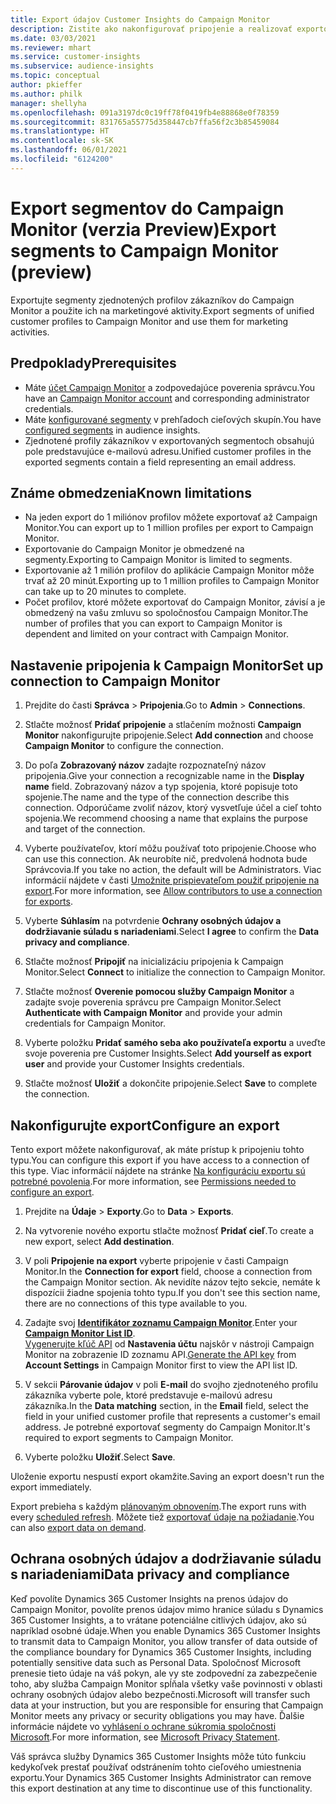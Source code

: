 ```yaml
---
title: Export údajov Customer Insights do Campaign Monitor
description: Zistite ako nakonfigurovať pripojenie a realizovať exportovanie do Campaign Monitor.
ms.date: 03/03/2021
ms.reviewer: mhart
ms.service: customer-insights
ms.subservice: audience-insights
ms.topic: conceptual
author: pkieffer
ms.author: philk
manager: shellyha
ms.openlocfilehash: 091a3197dc0c19ff78f0419fb4e88868e0f78359
ms.sourcegitcommit: 831765a55775d358447cb7ffa56f2c3b85459084
ms.translationtype: HT
ms.contentlocale: sk-SK
ms.lasthandoff: 06/01/2021
ms.locfileid: "6124200"
---
```

# <a name="export-segments-to-campaign-monitor-preview"></a><span data-ttu-id="a8bc1-103">Export segmentov do Campaign Monitor (verzia Preview)</span><span class="sxs-lookup"><span data-stu-id="a8bc1-103">Export segments to Campaign Monitor (preview)</span></span>

<span data-ttu-id="a8bc1-104">Exportujte segmenty zjednotených profilov zákazníkov do Campaign Monitor a použite ich na marketingové aktivity.</span><span class="sxs-lookup"><span data-stu-id="a8bc1-104">Export segments of unified customer profiles to Campaign Monitor and use them for marketing activities.</span></span>

## <a name="prerequisites"></a><span data-ttu-id="a8bc1-105">Predpoklady</span><span class="sxs-lookup"><span data-stu-id="a8bc1-105">Prerequisites</span></span>

-   <span data-ttu-id="a8bc1-106">Máte [účet Campaign Monitor](https://www.campaignmonitor.com/) a zodpovedajúce poverenia správcu.</span><span class="sxs-lookup"><span data-stu-id="a8bc1-106">You have an [Campaign Monitor account](https://www.campaignmonitor.com/) and corresponding administrator credentials.</span></span>
-   <span data-ttu-id="a8bc1-107">Máte [konfigurované segmenty](segments.md) v prehľadoch cieľových skupín.</span><span class="sxs-lookup"><span data-stu-id="a8bc1-107">You have [configured segments](segments.md) in audience insights.</span></span>
-   <span data-ttu-id="a8bc1-108">Zjednotené profily zákazníkov v exportovaných segmentoch obsahujú pole predstavujúce e-mailovú adresu.</span><span class="sxs-lookup"><span data-stu-id="a8bc1-108">Unified customer profiles in the exported segments contain a field representing an email address.</span></span>

## <a name="known-limitations"></a><span data-ttu-id="a8bc1-109">Známe obmedzenia</span><span class="sxs-lookup"><span data-stu-id="a8bc1-109">Known limitations</span></span>

- <span data-ttu-id="a8bc1-110">Na jeden export do 1 miliónov profilov môžete exportovať až Campaign Monitor.</span><span class="sxs-lookup"><span data-stu-id="a8bc1-110">You can export up to 1 million profiles per export to Campaign Monitor.</span></span>
- <span data-ttu-id="a8bc1-111">Exportovanie do Campaign Monitor je obmedzené na segmenty.</span><span class="sxs-lookup"><span data-stu-id="a8bc1-111">Exporting to Campaign Monitor is limited to segments.</span></span>
- <span data-ttu-id="a8bc1-112">Exportovanie až 1 milión profilov do aplikácie Campaign Monitor môže trvať až 20 minút.</span><span class="sxs-lookup"><span data-stu-id="a8bc1-112">Exporting up to 1 million profiles to Campaign Monitor can take up to 20 minutes to complete.</span></span> 
- <span data-ttu-id="a8bc1-113">Počet profilov, ktoré môžete exportovať do Campaign Monitor, závisí a je obmedzený na vašu zmluvu so spoločnosťou Campaign Monitor.</span><span class="sxs-lookup"><span data-stu-id="a8bc1-113">The number of profiles that you can export to Campaign Monitor is dependent and limited on your contract with Campaign Monitor.</span></span>

## <a name="set-up-connection-to-campaign-monitor"></a><span data-ttu-id="a8bc1-114">Nastavenie pripojenia k Campaign Monitor</span><span class="sxs-lookup"><span data-stu-id="a8bc1-114">Set up connection to Campaign Monitor</span></span>

1. <span data-ttu-id="a8bc1-115">Prejdite do časti **Správca** > **Pripojenia**.</span><span class="sxs-lookup"><span data-stu-id="a8bc1-115">Go to **Admin** > **Connections**.</span></span>

1. <span data-ttu-id="a8bc1-116">Stlačte možnosť **Pridať pripojenie** a stlačením možnosti **Campaign Monitor** nakonfigurujte pripojenie.</span><span class="sxs-lookup"><span data-stu-id="a8bc1-116">Select **Add connection** and choose **Campaign Monitor** to configure the connection.</span></span>

1. <span data-ttu-id="a8bc1-117">Do poľa **Zobrazovaný názov** zadajte rozpoznateľný názov pripojenia.</span><span class="sxs-lookup"><span data-stu-id="a8bc1-117">Give your connection a recognizable name in the **Display name** field.</span></span> <span data-ttu-id="a8bc1-118">Zobrazovaný názov a typ spojenia, ktoré popisuje toto spojenie.</span><span class="sxs-lookup"><span data-stu-id="a8bc1-118">The name and the type of the connection describe this connection.</span></span> <span data-ttu-id="a8bc1-119">Odporúčame zvoliť názov, ktorý vysvetľuje účel a cieľ tohto spojenia.</span><span class="sxs-lookup"><span data-stu-id="a8bc1-119">We recommend choosing a name that explains the purpose and target of the connection.</span></span>

1. <span data-ttu-id="a8bc1-120">Vyberte používateľov, ktorí môžu používať toto pripojenie.</span><span class="sxs-lookup"><span data-stu-id="a8bc1-120">Choose who can use this connection.</span></span> <span data-ttu-id="a8bc1-121">Ak neurobíte nič, predvolená hodnota bude Správcovia.</span><span class="sxs-lookup"><span data-stu-id="a8bc1-121">If you take no action, the default will be Administrators.</span></span> <span data-ttu-id="a8bc1-122">Viac informácií nájdete v časti [Umožnite prispievateľom použiť pripojenie na export](connections.md#allow-contributors-to-use-a-connection-for-exports).</span><span class="sxs-lookup"><span data-stu-id="a8bc1-122">For more information, see [Allow contributors to use a connection for exports](connections.md#allow-contributors-to-use-a-connection-for-exports).</span></span>

1. <span data-ttu-id="a8bc1-123">Vyberte **Súhlasím** na potvrdenie **Ochrany osobných údajov a dodržiavanie súladu s nariadeniami**.</span><span class="sxs-lookup"><span data-stu-id="a8bc1-123">Select **I agree** to confirm the **Data privacy and compliance**.</span></span>

1. <span data-ttu-id="a8bc1-124">Stlačte možnosť **Pripojiť** na inicializáciu pripojenia k Campaign Monitor.</span><span class="sxs-lookup"><span data-stu-id="a8bc1-124">Select **Connect** to initialize the connection to Campaign Monitor.</span></span>

1. <span data-ttu-id="a8bc1-125">Stlačte možnosť **Overenie pomocou služby Campaign Monitor** a zadajte svoje poverenia správcu pre Campaign Monitor.</span><span class="sxs-lookup"><span data-stu-id="a8bc1-125">Select **Authenticate with Campaign Monitor** and provide your admin credentials for Campaign Monitor.</span></span>

1. <span data-ttu-id="a8bc1-126">Vyberte položku **Pridať samého seba ako používateľa exportu** a uveďte svoje poverenia pre Customer Insights.</span><span class="sxs-lookup"><span data-stu-id="a8bc1-126">Select **Add yourself as export user** and provide your Customer Insights credentials.</span></span>

1. <span data-ttu-id="a8bc1-127">Stlačte možnosť **Uložiť** a dokončite pripojenie.</span><span class="sxs-lookup"><span data-stu-id="a8bc1-127">Select **Save** to complete the connection.</span></span>

## <a name="configure-an-export"></a><span data-ttu-id="a8bc1-128">Nakonfigurujte export</span><span class="sxs-lookup"><span data-stu-id="a8bc1-128">Configure an export</span></span>

<span data-ttu-id="a8bc1-129">Tento export môžete nakonfigurovať, ak máte prístup k pripojeniu tohto typu.</span><span class="sxs-lookup"><span data-stu-id="a8bc1-129">You can configure this export if you have access to a connection of this type.</span></span> <span data-ttu-id="a8bc1-130">Viac informácií nájdete na stránke [Na konfiguráciu exportu sú potrebné povolenia](export-destinations.md#set-up-a-new-export).</span><span class="sxs-lookup"><span data-stu-id="a8bc1-130">For more information, see [Permissions needed to configure an export](export-destinations.md#set-up-a-new-export).</span></span>

1. <span data-ttu-id="a8bc1-131">Prejdite na **Údaje** > **Exporty**.</span><span class="sxs-lookup"><span data-stu-id="a8bc1-131">Go to **Data** > **Exports**.</span></span>

1. <span data-ttu-id="a8bc1-132">Na vytvorenie nového exportu stlačte možnosť **Pridať cieľ**.</span><span class="sxs-lookup"><span data-stu-id="a8bc1-132">To create a new export, select **Add destination**.</span></span>

1. <span data-ttu-id="a8bc1-133">V poli **Pripojenie na export** vyberte pripojenie v časti Campaign Monitor.</span><span class="sxs-lookup"><span data-stu-id="a8bc1-133">In the **Connection for export** field, choose a connection from the Campaign Monitor section.</span></span> <span data-ttu-id="a8bc1-134">Ak nevidíte názov tejto sekcie, nemáte k dispozícii žiadne spojenia tohto typu.</span><span class="sxs-lookup"><span data-stu-id="a8bc1-134">If you don't see this section name, there are no connections of this type available to you.</span></span>

1. <span data-ttu-id="a8bc1-135">Zadajte svoj [**Identifikátor zoznamu Campaign Monitor**](https://www.campaignmonitor.com/api/getting-started/#your-list-id).</span><span class="sxs-lookup"><span data-stu-id="a8bc1-135">Enter your [**Campaign Monitor List ID**](https://www.campaignmonitor.com/api/getting-started/#your-list-id).</span></span>    
   <span data-ttu-id="a8bc1-136">[Vygenerujte kľúč API](https://www.campaignmonitor.com/api/getting-started/) od **Nastavenia účtu** najskôr v nástroji Campaign Monitor na zobrazenie ID zoznamu API.</span><span class="sxs-lookup"><span data-stu-id="a8bc1-136">[Generate the API key](https://www.campaignmonitor.com/api/getting-started/) from **Account Settings** in Campaign Monitor first to view the API list ID.</span></span>  

3. <span data-ttu-id="a8bc1-137">V sekcii **Párovanie údajov** v poli **E-mail** do svojho zjednoteného profilu zákazníka vyberte pole, ktoré predstavuje e-mailovú adresu zákazníka.</span><span class="sxs-lookup"><span data-stu-id="a8bc1-137">In the **Data matching** section, in the **Email** field, select the field in your unified customer profile that represents a customer's email address.</span></span> <span data-ttu-id="a8bc1-138">Je potrebné exportovať segmenty do Campaign Monitor.</span><span class="sxs-lookup"><span data-stu-id="a8bc1-138">It's required to export segments to Campaign Monitor.</span></span>

1. <span data-ttu-id="a8bc1-139">Vyberte položku **Uložiť**.</span><span class="sxs-lookup"><span data-stu-id="a8bc1-139">Select **Save**.</span></span>

<span data-ttu-id="a8bc1-140">Uloženie exportu nespustí export okamžite.</span><span class="sxs-lookup"><span data-stu-id="a8bc1-140">Saving an export doesn't run the export immediately.</span></span>

<span data-ttu-id="a8bc1-141">Export prebieha s každým [plánovaným obnovením](system.md#schedule-tab).</span><span class="sxs-lookup"><span data-stu-id="a8bc1-141">The export runs with every [scheduled refresh](system.md#schedule-tab).</span></span> <span data-ttu-id="a8bc1-142">Môžete tiež [exportovať údaje na požiadanie](export-destinations.md#run-exports-on-demand).</span><span class="sxs-lookup"><span data-stu-id="a8bc1-142">You can also [export data on demand](export-destinations.md#run-exports-on-demand).</span></span> 


## <a name="data-privacy-and-compliance"></a><span data-ttu-id="a8bc1-143">Ochrana osobných údajov a dodržiavanie súladu s nariadeniami</span><span class="sxs-lookup"><span data-stu-id="a8bc1-143">Data privacy and compliance</span></span>

<span data-ttu-id="a8bc1-144">Keď povolíte Dynamics 365 Customer Insights na prenos údajov do Campaign Monitor, povolíte prenos údajov mimo hranice súladu s Dynamics 365 Customer Insights, a to vrátane potenciálne citlivých údajov, ako sú napríklad osobné údaje.</span><span class="sxs-lookup"><span data-stu-id="a8bc1-144">When you enable Dynamics 365 Customer Insights to transmit data to Campaign Monitor, you allow transfer of data outside of the compliance boundary for Dynamics 365 Customer Insights, including potentially sensitive data such as Personal Data.</span></span> <span data-ttu-id="a8bc1-145">Spoločnosť Microsoft prenesie tieto údaje na váš pokyn, ale vy ste zodpovední za zabezpečenie toho, aby služba Campaign Monitor spĺňala všetky vaše povinnosti v oblasti ochrany osobných údajov alebo bezpečnosti.</span><span class="sxs-lookup"><span data-stu-id="a8bc1-145">Microsoft will transfer such data at your instruction, but you are responsible for ensuring that Campaign Monitor meets any privacy or security obligations you may have.</span></span> <span data-ttu-id="a8bc1-146">Ďalšie informácie nájdete vo [vyhlásení o ochrane súkromia spoločnosti Microsoft](https://go.microsoft.com/fwlink/?linkid=396732).</span><span class="sxs-lookup"><span data-stu-id="a8bc1-146">For more information, see [Microsoft Privacy Statement](https://go.microsoft.com/fwlink/?linkid=396732).</span></span>

<span data-ttu-id="a8bc1-147">Váš správca služby Dynamics 365 Customer Insights môže túto funkciu kedykoľvek prestať používať odstránením tohto cieľového umiestnenia exportu.</span><span class="sxs-lookup"><span data-stu-id="a8bc1-147">Your Dynamics 365 Customer Insights Administrator can remove this export destination at any time to discontinue use of this functionality.</span></span>
